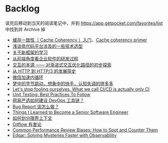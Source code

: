 # Backlog

读完后移动到当天的阅读笔记中，并到 https://app.getpocket.com/favorites/list 中找到并 Archive 掉

- [缓存一致性（ Cache Coherency ）入门](https://www.infoq.cn/article/cache-coherency-primer)、[Cache coherency primer](https://fgiesen.wordpress.com/2014/07/07/cache-coherency/)
- [浅谈低代码平台涉及的一些技术选型](https://github.com/xufei/blog/issues/54)
- [关于新框架的学习](https://github.com/xufei/blog/issues/33)
- [从前端角度看企业软件的研发过程](https://github.com/xufei/blog/issues/51)
- [交互的本源 —— 对渐进式交互优化路径的初步探索](https://github.com/xufei/blog/issues/52)
- [从 HTTP 到 HTTP/3 的发展简史](https://mp.weixin.qq.com/s/E5RwKvHcDdzHS77lpb9wvw)
- [微信加速内循环](https://mp.weixin.qq.com/s/2gKMuUsssF2FtGW_vWI3IA)
- [梦中的字节跳动，想象中的快手，认知失调的拼多多](https://mp.weixin.qq.com/s/AJ3bg8XdKcq0-i6T-Qhtew)
- [Let's stop fooling ourselves. What we call CI/CD is actually only CI](https://dev.to/canarian/let-s-stop-fooling-ourselves-what-we-call-ci-cd-is-actually-only-ci-13c)
- [Unit Testing: Best Practices To Follow](https://blog.bitsrc.io/unit-testing-best-practices-to-follow-2ace94dfdabe)
- [网易严选如何建设 DevOps 工具链？](https://mp.weixin.qq.com/s/neSpSRlpoi5D77EWr1PZZg)
- [Bug Report 该怎么做？](https://mp.weixin.qq.com/s/OVqTsk6OJ_xi5Q4iWtKkUg)
- [Things I Learned to Become a Senior Software Engineer](https://neilkakkar.com/things-I-learned-to-become-a-senior-software-engineer.html)
- [如何划分限界上下文](https://insights.thoughtworks.cn/ddd-aggregation-bounded-context/)
- [Gitflow 有害论](https://insights.thoughtworks.cn/gitflow-consider-harmful/)
- [Common Performance Review Biases: How to Spot and Counter Them](https://blog.pragmaticengineer.com/performance-review-biases/)
- [Edgar: Solving Mysteries Faster with Observability](https://netflixtechblog.com/edgar-solving-mysteries-faster-with-observability-e1a76302c71f)
